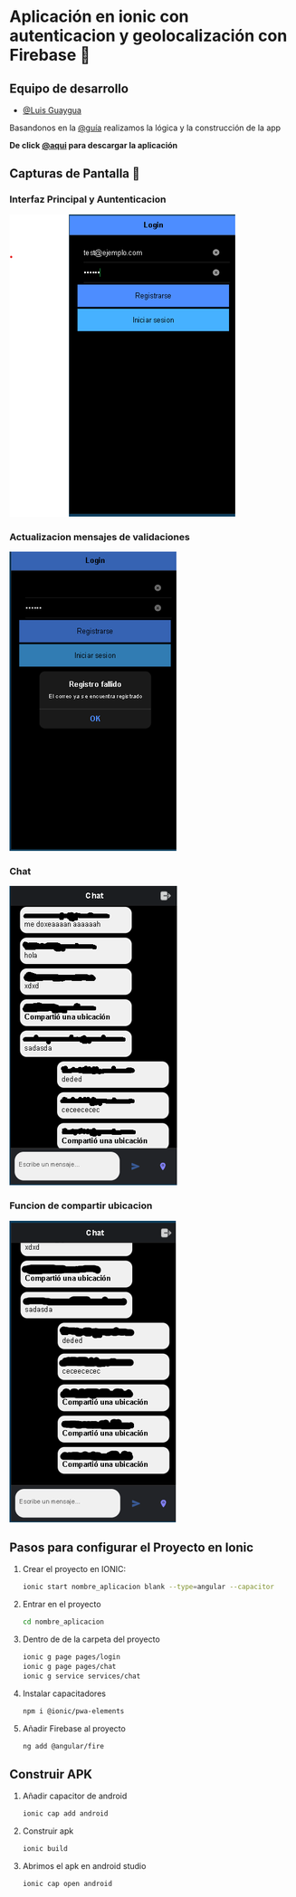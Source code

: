 

# Aplicación en ionic con autenticacion y geolocalización con Firebase 📱

## Equipo de desarrollo

- [@Luis Guaygua](https://github.com/Kr-luis)


Basandonos en la [@guía](https://ionicframework.com/docs/native/geolocation) realizamos la lógica y la construcción de la app

**De click [@aqui](https://github.com/Kr-luis/Repaso_Ionic/blob/main/Repaso_ionic.apk) para descargar la aplicación**


## Capturas de Pantalla 📸


### Interfaz Principal y Auntenticacion

![login](https://github.com/Kr-luis/Repaso_Ionic/blob/main/src/assets/Capturas/Login.png?raw=true)

### Actualizacion mensajes de validaciones

![validaciones](https://github.com/Kr-luis/Repaso_Ionic/blob/main/src/assets/Capturas/validaciones.png?raw=true)

### Chat

![chat](https://github.com/Kr-luis/Repaso_Ionic/blob/main/src/assets/Capturas/Chat2.png?raw=true)

### Funcion de compartir ubicacion

![ubicacion](https://github.com/Kr-luis/Repaso_Ionic/blob/main/src/assets/Capturas/ubicacion.png?raw=true)
## Pasos para configurar el Proyecto en Ionic 

1. Crear el proyecto en IONIC:
   ```bash
   ionic start nombre_aplicacion blank --type=angular --capacitor
2. Entrar en el proyecto
    ```bash
    cd nombre_aplicacion
3. Dentro de de la carpeta del proyecto
   ```bash
   ionic g page pages/login
   ionic g page pages/chat
   ionic g service services/chat
3. Instalar capacitadores 
   ```bash
   npm i @ionic/pwa-elements
4. Añadir Firebase al proyecto 
   ```bash
   ng add @angular/fire
## Construir APK
1. Añadir capacitor de android
   ```bash
   ionic cap add android
2. Construir apk
   ```bash
   ionic build
3. Abrimos el apk en android studio
   ```bash
   ionic cap open android
